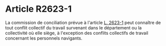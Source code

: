 # Article R2623-1

  
La commission de conciliation prévue à l'article [L. 2623-1][1] peut connaître de tout conflit collectif du travail survenant dans le département ou la collectivité où elle siège, à l'exception des conflits collectifs de travail concernant les personnels navigants.

 [1]: /affichCodeArticle.do?cidTexte=LEGITEXT000006072050&idArticle=LEGIARTI000006902434&dateTexte=&categorieLien=cid